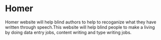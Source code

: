 # Homer
 Homer website will help blind authors to help to recoganize what they have written through speech.This website will help blind people to make a living by doing data entry jobs, content writing and type writing jobs.
